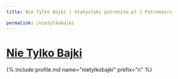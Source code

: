 ```yaml
---
title: Nie Tylko Bajki | Statystyki patronite.pl | Patromierz

permalink: /nietylkobajki
---
```


# [Nie Tylko Bajki](https://patronite.pl/nietylkobajki)

{% include profile.md name="nietylkobajki" prefix="n" %}
